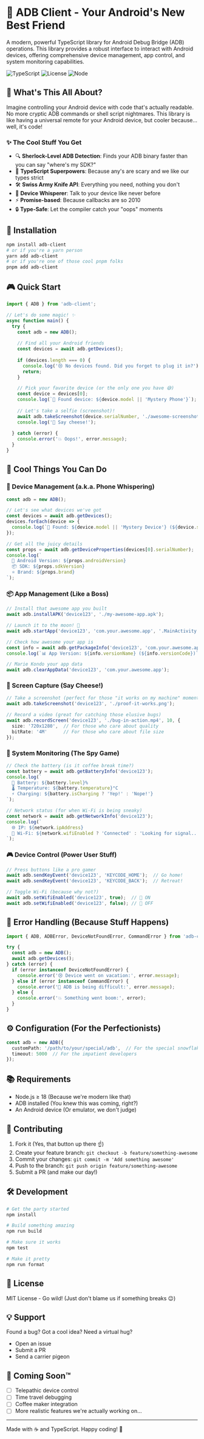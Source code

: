 # 🤖 ADB Client - Your Android's New Best Friend

A modern, powerful TypeScript library for Android Debug Bridge (ADB) operations. This library provides a robust interface to interact with Android devices, offering comprehensive device management, app control, and system monitoring capabilities.

![TypeScript](https://img.shields.io/badge/TypeScript-4.9.5-blue.svg)
![License](https://img.shields.io/badge/license-MIT-green.svg)
![Node](https://img.shields.io/badge/node-%3E%3D18-brightgreen.svg)

## 🚀 What's This All About?

Imagine controlling your Android device with code that's actually readable. No more cryptic ADB commands or shell script nightmares. This library is like having a universal remote for your Android device, but cooler because... well, it's code!

### ✨ The Cool Stuff You Get

- 🔍 **Sherlock-Level ADB Detection**: Finds your ADB binary faster than you can say "where's my SDK?"
- 🎯 **TypeScript Superpowers**: Because any's are scary and we like our types strict
- 🛠 **Swiss Army Knife API**: Everything you need, nothing you don't
- 📱 **Device Whisperer**: Talk to your device like never before
- ⚡ **Promise-based**: Because callbacks are so 2010
- 🔒 **Type-Safe**: Let the compiler catch your "oops" moments

## 🎯 Installation

```bash
npm install adb-client
# or if you're a yarn person
yarn add adb-client
# or if you're one of those cool pnpm folks
pnpm add adb-client
```

## 🎮 Quick Start

```typescript
import { ADB } from 'adb-client';

// Let's do some magic! ✨
async function main() {
  try {
    const adb = new ADB();
    
    // Find all your Android friends
    const devices = await adb.getDevices();
    
    if (devices.length === 0) {
      console.log('😢 No devices found. Did you forget to plug it in?');
      return;
    }

    // Pick your favorite device (or the only one you have 😅)
    const device = devices[0];
    console.log(`🎯 Found device: ${device.model || 'Mystery Phone'}`);
    
    // Let's take a selfie (screenshot)!
    await adb.takeScreenshot(device.serialNumber, './awesome-screenshot.png');
    console.log('📸 Say cheese!');
    
  } catch (error) {
    console.error('💥 Oops!', error.message);
  }
}
```

## 🎨 Cool Things You Can Do

### 📱 Device Management (a.k.a. Phone Whispering)

```typescript
const adb = new ADB();

// Let's see what devices we've got
const devices = await adb.getDevices();
devices.forEach(device => {
  console.log(`📱 Found: ${device.model || 'Mystery Device'} (${device.serialNumber})`);
});

// Get all the juicy details
const props = await adb.getDeviceProperties(devices[0].serialNumber);
console.log(`
  🤖 Android Version: ${props.androidVersion}
  📦 SDK: ${props.sdkVersion}
  ⭐ Brand: ${props.brand}
`);
```

### 📦 App Management (Like a Boss)

```typescript
// Install that awesome app you built
await adb.installAPK('device123', './my-awesome-app.apk');

// Launch it to the moon! 🚀
await adb.startApp('device123', 'com.your.awesome.app', '.MainActivity');

// Check how awesome your app is
const info = await adb.getPackageInfo('device123', 'com.your.awesome.app');
console.log(`📊 App Version: ${info.versionName} (${info.versionCode})`);

// Marie Kondo your app data
await adb.clearAppData('device123', 'com.your.awesome.app');
```

### 📸 Screen Capture (Say Cheese!)

```typescript
// Take a screenshot (perfect for those "it works on my machine" moments)
await adb.takeScreenshot('device123', './proof-it-works.png');

// Record a video (great for catching those elusive bugs)
await adb.recordScreen('device123', './bug-in-action.mp4', 10, {
  size: '720x1280',  // For those who care about quality
  bitRate: '4M'      // For those who care about file size
});
```

### 🔋 System Monitoring (The Spy Game)

```typescript
// Check the battery (is it coffee break time?)
const battery = await adb.getBatteryInfo('device123');
console.log(`
  🔋 Battery: ${battery.level}%
  🌡️ Temperature: ${battery.temperature}°C
  ⚡ Charging: ${battery.isCharging ? 'Yep!' : 'Nope!'}
`);

// Network status (for when Wi-Fi is being sneaky)
const network = await adb.getNetworkInfo('device123');
console.log(`
  🌐 IP: ${network.ipAddress}
  📶 Wi-Fi: ${network.wifiEnabled ? 'Connected' : 'Looking for signal...'}
`);
```

### 🎮 Device Control (Power User Stuff)

```typescript
// Press buttons like a pro gamer
await adb.sendKeyEvent('device123', 'KEYCODE_HOME');  // Go home!
await adb.sendKeyEvent('device123', 'KEYCODE_BACK');  // Retreat!

// Toggle Wi-Fi (because why not?)
await adb.setWifiEnabled('device123', true);  // 📶 ON
await adb.setWifiEnabled('device123', false); // 📴 OFF
```

## 🎯 Error Handling (Because Stuff Happens)

```typescript
import { ADB, ADBError, DeviceNotFoundError, CommandError } from 'adb-client';

try {
  const adb = new ADB();
  await adb.getDevices();
} catch (error) {
  if (error instanceof DeviceNotFoundError) {
    console.error('😢 Device went on vacation:', error.message);
  } else if (error instanceof CommandError) {
    console.error('🤔 ADB is being difficult:', error.message);
  } else {
    console.error('💥 Something went boom:', error);
  }
}
```

## ⚙️ Configuration (For the Perfectionists)

```typescript
const adb = new ADB({
  customPath: '/path/to/your/special/adb',  // For the special snowflakes
  timeout: 5000  // For the impatient developers
});
```

## 📚 Requirements

- Node.js ≥ 18 (Because we're modern like that)
- ADB installed (You knew this was coming, right?)
- An Android device (Or emulator, we don't judge)

## 🤝 Contributing

1. Fork it (Yes, that button up there ☝️)
2. Create your feature branch: `git checkout -b feature/something-awesome`
3. Commit your changes: `git commit -m 'Add something awesome'`
4. Push to the branch: `git push origin feature/something-awesome`
5. Submit a PR (and make our day!)

## 🛠️ Development

```bash
# Get the party started
npm install

# Build something amazing
npm run build

# Make sure it works
npm test

# Make it pretty
npm run format
```

## 📝 License

MIT License - Go wild! (Just don't blame us if something breaks 😉)

## 💡 Support

Found a bug? Got a cool idea? Need a virtual hug?
- Open an issue
- Submit a PR
- Send a carrier pigeon

## 🎉 Coming Soon™

- [ ] Telepathic device control
- [ ] Time travel debugging
- [ ] Coffee maker integration
- [ ] More realistic features we're actually working on...

---

Made with ☕ and TypeScript. Happy coding! 🚀